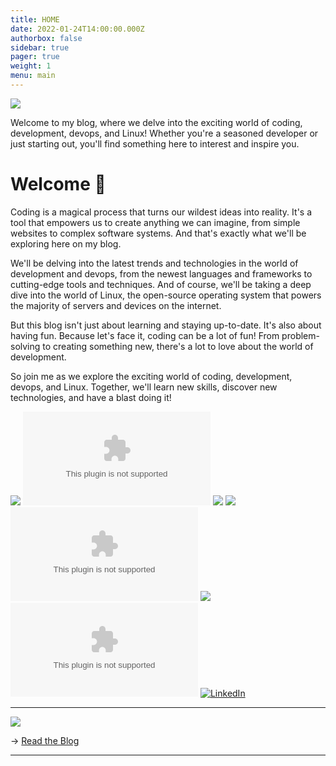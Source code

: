 ```yaml
---
title: HOME
date: 2022-01-24T14:00:00.000Z
authorbox: false
sidebar: true
pager: true
weight: 1
menu: main
---
```


![](../title-1.gif)


Welcome to my blog, where we delve into the exciting world of coding, development, devops, and Linux! Whether you're a seasoned developer or just starting out, you'll find something here to interest and inspire you.

# Welcome 👋

Coding is a magical process that turns our wildest ideas into reality. It's a tool that empowers us to create anything we can imagine, from simple websites to complex software systems. And that's exactly what we'll be exploring here on my blog.

We'll be delving into the latest trends and technologies in the world of development and devops, from the newest languages and frameworks to cutting-edge tools and techniques. And of course, we'll be taking a deep dive into the world of Linux, the open-source operating system that powers the majority of servers and devices on the internet.

But this blog isn't just about learning and staying up-to-date. It's also about having fun. Because let's face it, coding can be a lot of fun! From problem-solving to creating something new, there's a lot to love about the world of development.

So join me as we explore the exciting world of coding, development, devops, and Linux. Together, we'll learn new skills, discover new technologies, and have a blast doing it!

![](https://visitor-badge.glitch.me/badge?page_id=blog.amithgc.com&left_color=green&right_color=red)
![](https://img.shields.io/github/issues-raw/amithgc/blog.amithgc.com?label=Total%20Comments)
![](https://img.shields.io/twitter/follow/amithgc?style=social)
![](https://img.shields.io/youtube/channel/subscribers/UCwzUWvDuLrMcelctB_4MMIQ?style=social)
![](https://img.shields.io/github/last-commit/amithgc/blog.amithgc.com?label=Last%20Blog%20Post)
![](https://img.shields.io/stackexchange/stackoverflow/r/367016)
![](https://img.shields.io/github/repo-size/amithgc/blog.amithgc.com)
[![LinkedIn][linkedin-badge]][linkedin-profile]

---

![](https://picsum.photos/700/200)


→ [Read the Blog](/post)

---

[linkedin-badge]:
  https://img.shields.io/static/v1?label=LinkedIn&message=Connect&color=0077B5&&logo=linkedin

[linkedin-profile]: https://www.linkedin.com/in/amithgc/
